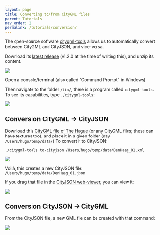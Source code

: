 ```yaml
---
layout: page
title: Converting to/from CityGML files
parent: Tutorials
nav_order: 2
permalink: /tutorials/conversion/
---
```


The open-source software [citygml-tools](https://github.com/citygml4j/citygml-tools) allows us to automatically convert between CityGML and CityJSON, and vice-versa. 

Download its [latest release](https://github.com/citygml4j/citygml-tools/releases) (v1.2.0 at the time of writing this), and unzip its content.

![](../files/c-download.png)

Open a console/terminal (also called "Command Prompt" in Windows)

Then navigate to the folder `/bin/`, there is a program called `citygml-tools`. 
To see its capabilities, type `./citygml-tools`:

![](../files/c-help.png)


## Conversion CityGML -> CityJSON

Download this [CityGML file of The Hague](https://3d.bk.tudelft.nl/opendata/cityjson/citygml/DenHaag_01.xml) (or any CityGML files; these can have textures too), and place it in a given folder (say `/Users/hugo/temp/data/`)
To convert it to CityJSON:

```
./citygml-tools to-cityjson /Users/hugo/temp/data/DenHaag_01.xml
```

![](../files/c-tocityjson.png)

Voilà, this creates a new CityJSON file: `/Users/hugo/temp/data/DenHaag_01.json`

If you drag that file in the [CityJSON web-viewer](http://tudelft3d.github.io/CityJSON-viewer/), you can view it:

![](../files/c-webview.png)


## Conversion CityJSON -> CityGML

From the CityJSON file, a new GML file can be created with that command:

![](../files/c-fromcityjson.png)



